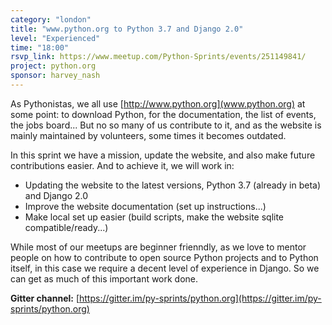 ```yaml
---
category: "london"
title: "www.python.org to Python 3.7 and Django 2.0"
level: "Experienced"
time: "18:00"
rsvp_link: https://www.meetup.com/Python-Sprints/events/251149841/
project: python.org
sponsor: harvey_nash
---
```


As Pythonistas, we all use [http://www.python.org](www.python.org) at some point: to download Python, for the documentation, the list of events, the jobs board...
But no so many of us contribute to it, and as the website is mainly maintained by volunteers, some times it becomes outdated.

In this sprint we have a mission, update the website, and also make future contributions easier. And to achieve it, we will work in:
- Updating the website to the latest versions, Python 3.7 (already in beta) and Django 2.0
- Improve the website documentation (set up instructions...)
- Make local set up easier (build scripts, make the website sqlite compatible/ready...)

While most of our meetups are beginner frienndly, as we love to mentor people on how to contribute to open source Python projects and to Python itself, in this case we require a decent level of experience in Django.
So we can get as much of this important work done.

**Gitter channel:** [https://gitter.im/py-sprints/python.org](https://gitter.im/py-sprints/python.org)
